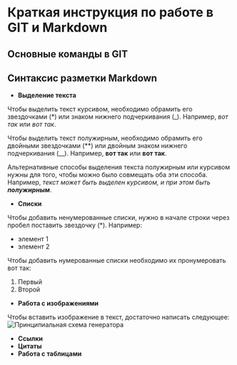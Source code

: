 # Краткая инструкция по работе в GIT и Markdown
## Основные команды в GIT

## Синтаксис разметки Markdown
+ **Выделение текста**

Чтобы выделить текст курсивом, необходимо обрамить его звездочками (*) или знаком нижнего подчеркивания (_). Например, *вот так* или _вот так_.

Чтобы выделить текст полужирным, необходимо обрамить его двойными звездочками (**) или двойным знаком нижнего подчеркивания (__). Например, **вот так** или __вот так__.

Альтернативные способы выделения текста полужирным или курсивом нужны для того, чтобы можно было совмещать оба эти способа. Например, _текст может быть выделен курсивом, и при этом быть **полужирным**_.
+ **Списки**

Чтобы добавить ненумерованные списки, нужно в начале строки через пробел поставить звездочку (*). Например:
* элемент 1
* элемент 2

Чтобы добавить нумерованные списки необходимо их пронумеровать вот так:

1. Первый
2. Второй


+ **Работа с изображениями**

Чтобы вставить изображение в текст, достаточно написать следующее:
![Принципиальная схема генератора](090.jpg)
+ **Ссылки**
+ **Цитаты**
+ **Работа с таблицами**